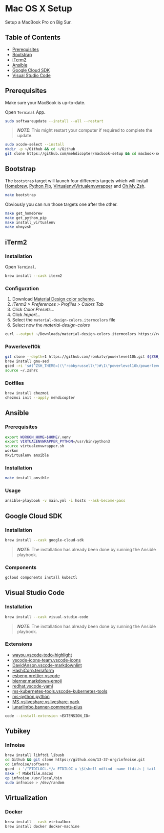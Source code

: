 # Mac OS X Setup

Setup a MacBook Pro on Big Sur.

## Table of Contents

- [Prerequisites](#prerequisites)
- [Bootstrap](#bootstrap)
- [iTerm2](#iterm2)
- [Ansible](#ansible)
- [Google Cloud SDK](#google-cloud-sdk)
- [Visual Studio Code](#visual-studio-code)

## Prerequisites

Make sure your MacBook is up-to-date.

Open `Terminal` App.

```sh
sudo softwareupdate --install --all --restart
```

> **_NOTE_**: This might restart your computer if required to complete the update.

```sh
sudo xcode-select --install
mkdir -p ~/Github && cd ~/Github
git clone https://github.com/mehdicopter/macbook-setup && cd macbook-setup
```

## Bootstrap

The `bootstrap` target will launch four differents targets which will install [Homebrew](<https://brew.sh/>), [Python Pip](<https://pypi.org/project/pip/>), [Virtualenv/Virtualenvwrapper](<https://virtualenvwrapper.readthedocs.io/en/latest/>) and [Oh My Zsh](<https://ohmyz.sh/>).

```sh
make bootstrap
```

Obviously you can run those targets one after the other.

```sh
make get_homebrew
make get_python_pip
make install_virtualenv
make ohmyzsh
```

## iTerm2

### Installation

Open `Terminal`.

```sh
brew install --cask iterm2
```

### Configuration

1. Download [Material Design color scheme](<https://raw.githubusercontent.com/MartinSeeler/iterm2-material-design/master/material-design-colors.itermcolors>).
2. _iTerm2 > Preferences > Profiles > Colors Tab_
3. Click _Color Presets..._
4. Click _Import..._
5. Select the `material-design-colors.itermcolors` file
6. Select now the _material-design-colors_

```sh
curl --output ~/Downloads/material-design-colors.itermcolors https://raw.githubusercontent.com/MartinSeeler/iterm2-material-design/master/material-design-colors.itermcolors
```

### Powerlevel10k

```sh
git clone --depth=1 https://github.com/romkatv/powerlevel10k.git ${ZSH_CUSTOM:-$HOME/.oh-my-zsh/custom}/themes/powerlevel10k
brew install gnu-sed
gsed -ri 's#(^ZSH_THEME=)(\"robbyrussell\")#\1\"powerlevel10k/powerlevel10k\"#g' ~/.zshrc
source ~/.zshrc
```

### Dotfiles

```sh
brew install chezmoi
chezmoi init --apply mehdicopter
```

## Ansible

### Prerequisites

```sh
export WORKON_HOME=$HOME/.venv
export VIRTUALENVWRAPPER_PYTHON=/usr/bin/python3
source virtualenvwrapper.sh
workon
mkvirtualenv ansible
```

### Installation

```sh
make install_ansible
```

### Usage

```sh
ansible-playbook -v main.yml -i hosts --ask-become-pass
```

## Google Cloud SDK

### Installation

```sh
brew install --cask google-cloud-sdk
```

> **_NOTE_**: The installation has already been done by running the Ansible playbook.

### Components

```sh
gcloud components install kubectl
```

## Visual Studio Code

### Installation

```sh
brew install --cask visual-studio-code
```

> **_NOTE_**: The installation has already been done by running the Ansible playbook.

### Extensions

- [wayou.vscode-todo-highlight](<https://marketplace.visualstudio.com/items?itemName=wayou.vscode-todo-highlight>)
- [vscode-icons-team.vscode-icons](<https://marketplace.visualstudio.com/items?itemName=vscode-icons-team.vscode-icons>)
- [DavidAnson.vscode-markdownlint](<https://marketplace.visualstudio.com/items?itemName=DavidAnson.vscode-markdownlint>)
- [HashiCorp.terraform](<https://marketplace.visualstudio.com/items?itemName=HashiCorp.terraform>)
- [esbenp.prettier-vscode](<https://marketplace.visualstudio.com/items?itemName=esbenp.prettier-vscode>)
- [bierner.markdown-emoji](<https://marketplace.visualstudio.com/items?itemName=bierner.markdown-emoji>)
- [redhat.vscode-yaml](<https://marketplace.visualstudio.com/items?itemName=redhat.vscode-yaml>)
- [ms-kubernetes-tools.vscode-kubernetes-tools](<https://marketplace.visualstudio.com/items?itemName=ms-kubernetes-tools.vscode-kubernetes-tools>)
- [ms-python.python](<https://marketplace.visualstudio.com/items?itemName=ms-python.python>)
- [MS-vsliveshare.vsliveshare-pack](<https://marketplace.visualstudio.com/items?itemName=MS-vsliveshare.vsliveshare-pack>)
- [lunarlimbo.banner-comments-plus](<https://marketplace.visualstudio.com/items?itemName=lunarlimbo.banner-comments-plus>)

```sh
code --install-extension <EXTENSION_ID>
```

## Yubikey

### Infnoise

```sh
brew install libftdi libusb
cd Github && git clone https://github.com/13-37-org/infnoise.git
cd infnoise/software
gsed -i '/^FTDILOCL.*/a FTDILOC = \$(shell mdfind -name ftdi.h | tail -n 1)' Makefile.macos
make -f Makefile.macos
cp infnoise /usr/local/bin
sudo infnoise > /dev/random
```

## Virtualization

### Docker

```sh
brew install --cask virtualbox
brew install docker docker-machine
```
